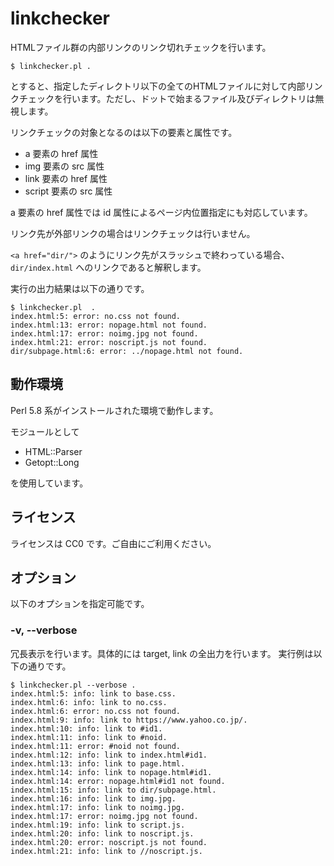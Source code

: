 # linkchecker

HTMLファイル群の内部リンクのリンク切れチェックを行います。

```
$ linkchecker.pl .
```

とすると、指定したディレクトリ以下の全てのHTMLファイルに対して内部リンクチェックを行います。ただし、ドットで始まるファイル及びディレクトリは無視します。

リンクチェックの対象となるのは以下の要素と属性です。

* a 要素の href 属性
* img 要素の src 属性
* link 要素の href 属性
* script 要素の src 属性

a 要素の href 属性では id 属性によるページ内位置指定にも対応しています。

リンク先が外部リンクの場合はリンクチェックは行いません。

`<a href="dir/">` のようにリンク先がスラッシュで終わっている場合、`dir/index.html` へのリンクであると解釈します。

実行の出力結果は以下の通りです。

```
$ linkchecker.pl  .
index.html:5: error: no.css not found.
index.html:13: error: nopage.html not found.
index.html:17: error: noimg.jpg not found.
index.html:21: error: noscript.js not found.
dir/subpage.html:6: error: ../nopage.html not found.
```

## 動作環境

Perl 5.8 系がインストールされた環境で動作します。

モジュールとして

* HTML::Parser
* Getopt::Long

を使用しています。

## ライセンス

ライセンスは CC0 です。ご自由にご利用ください。

## オプション

以下のオプションを指定可能です。

### -v, --verbose

冗長表示を行います。具体的には target, link の全出力を行います。
実行例は以下の通りです。

```
$ linkchecker.pl --verbose .
index.html:5: info: link to base.css.
index.html:6: info: link to no.css.
index.html:6: error: no.css not found.
index.html:9: info: link to https://www.yahoo.co.jp/.
index.html:10: info: link to #id1.
index.html:11: info: link to #noid.
index.html:11: error: #noid not found.
index.html:12: info: link to index.html#id1.
index.html:13: info: link to page.html.
index.html:14: info: link to nopage.html#id1.
index.html:14: error: nopage.html#id1 not found.
index.html:15: info: link to dir/subpage.html.
index.html:16: info: link to img.jpg.
index.html:17: info: link to noimg.jpg.
index.html:17: error: noimg.jpg not found.
index.html:19: info: link to script.js.
index.html:20: info: link to noscript.js.
index.html:20: error: noscript.js not found.
index.html:21: info: link to //noscript.js.
```
